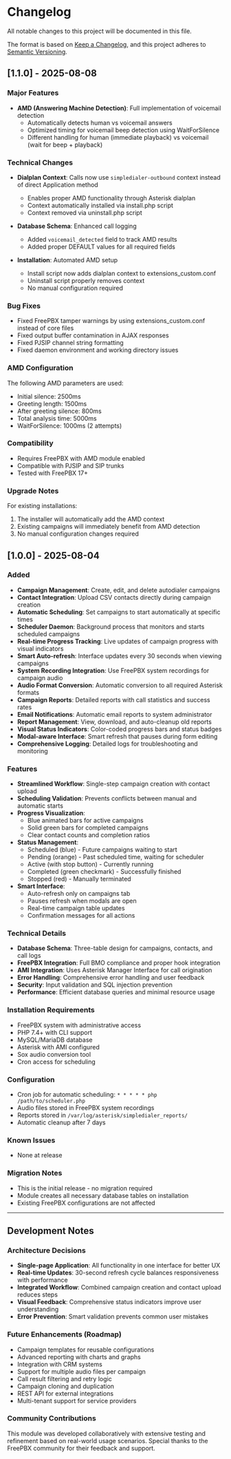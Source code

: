 # Changelog

All notable changes to this project will be documented in this file.

The format is based on [Keep a Changelog](https://keepachangelog.com/en/1.0.0/),
and this project adheres to [Semantic Versioning](https://semver.org/spec/v2.0.0.html).

## [1.1.0] - 2025-08-08

### Major Features
- **AMD (Answering Machine Detection)**: Full implementation of voicemail detection
  - Automatically detects human vs voicemail answers
  - Optimized timing for voicemail beep detection using WaitForSilence
  - Different handling for human (immediate playback) vs voicemail (wait for beep + playback)

### Technical Changes
- **Dialplan Context**: Calls now use `simpledialer-outbound` context instead of direct Application method
  - Enables proper AMD functionality through Asterisk dialplan
  - Context automatically installed via install.php script
  - Context removed via uninstall.php script

- **Database Schema**: Enhanced call logging
  - Added `voicemail_detected` field to track AMD results
  - Added proper DEFAULT values for all required fields

- **Installation**: Automated AMD setup
  - Install script now adds dialplan context to extensions_custom.conf
  - Uninstall script properly removes context
  - No manual configuration required

### Bug Fixes
- Fixed FreePBX tamper warnings by using extensions_custom.conf instead of core files
- Fixed output buffer contamination in AJAX responses
- Fixed PJSIP channel string formatting
- Fixed daemon environment and working directory issues

### AMD Configuration
The following AMD parameters are used:
- Initial silence: 2500ms
- Greeting length: 1500ms
- After greeting silence: 800ms
- Total analysis time: 5000ms
- WaitForSilence: 1000ms (2 attempts)

### Compatibility
- Requires FreePBX with AMD module enabled
- Compatible with PJSIP and SIP trunks
- Tested with FreePBX 17+

### Upgrade Notes
For existing installations:
1. The installer will automatically add the AMD context
2. Existing campaigns will immediately benefit from AMD detection
3. No manual configuration changes required

## [1.0.0] - 2025-08-04

### Added
- **Campaign Management**: Create, edit, and delete autodialer campaigns
- **Contact Integration**: Upload CSV contacts directly during campaign creation
- **Automatic Scheduling**: Set campaigns to start automatically at specific times
- **Scheduler Daemon**: Background process that monitors and starts scheduled campaigns
- **Real-time Progress Tracking**: Live updates of campaign progress with visual indicators
- **Smart Auto-refresh**: Interface updates every 30 seconds when viewing campaigns
- **System Recording Integration**: Use FreePBX system recordings for campaign audio
- **Audio Format Conversion**: Automatic conversion to all required Asterisk formats
- **Campaign Reports**: Detailed reports with call statistics and success rates
- **Email Notifications**: Automatic email reports to system administrator
- **Report Management**: View, download, and auto-cleanup old reports
- **Visual Status Indicators**: Color-coded progress bars and status badges
- **Modal-aware Interface**: Smart refresh that pauses during form editing
- **Comprehensive Logging**: Detailed logs for troubleshooting and monitoring

### Features
- **Streamlined Workflow**: Single-step campaign creation with contact upload
- **Scheduling Validation**: Prevents conflicts between manual and automatic starts
- **Progress Visualization**: 
  - Blue animated bars for active campaigns
  - Solid green bars for completed campaigns
  - Clear contact counts and completion ratios
- **Status Management**:
  - Scheduled (blue) - Future campaigns waiting to start
  - Pending (orange) - Past scheduled time, waiting for scheduler
  - Active (with stop button) - Currently running
  - Completed (green checkmark) - Successfully finished
  - Stopped (red) - Manually terminated
- **Smart Interface**:
  - Auto-refresh only on campaigns tab
  - Pauses refresh when modals are open
  - Real-time campaign table updates
  - Confirmation messages for all actions

### Technical Details
- **Database Schema**: Three-table design for campaigns, contacts, and call logs
- **FreePBX Integration**: Full BMO compliance and proper hook integration
- **AMI Integration**: Uses Asterisk Manager Interface for call origination
- **Error Handling**: Comprehensive error handling and user feedback
- **Security**: Input validation and SQL injection prevention
- **Performance**: Efficient database queries and minimal resource usage

### Installation Requirements
- FreePBX system with administrative access
- PHP 7.4+ with CLI support
- MySQL/MariaDB database
- Asterisk with AMI configured
- Sox audio conversion tool
- Cron access for scheduling

### Configuration
- Cron job for automatic scheduling: `* * * * * php /path/to/scheduler.php`
- Audio files stored in FreePBX system recordings
- Reports stored in `/var/log/asterisk/simpledialer_reports/`
- Automatic cleanup after 7 days

### Known Issues
- None at release

### Migration Notes
- This is the initial release - no migration required
- Module creates all necessary database tables on installation
- Existing FreePBX configurations are not affected

---

## Development Notes

### Architecture Decisions
- **Single-page Application**: All functionality in one interface for better UX
- **Real-time Updates**: 30-second refresh cycle balances responsiveness with performance
- **Integrated Workflow**: Combined campaign creation and contact upload reduces steps
- **Visual Feedback**: Comprehensive status indicators improve user understanding
- **Error Prevention**: Smart validation prevents common user mistakes

### Future Enhancements (Roadmap)
- Campaign templates for reusable configurations
- Advanced reporting with charts and graphs
- Integration with CRM systems
- Support for multiple audio files per campaign
- Call result filtering and retry logic
- Campaign cloning and duplication
- REST API for external integrations
- Multi-tenant support for service providers

### Community Contributions
This module was developed collaboratively with extensive testing and refinement based on real-world usage scenarios. Special thanks to the FreePBX community for their feedback and support.